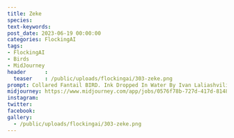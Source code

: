 ```yaml
---
title: Zeke
species: 
text-keywords: 
post_date: 2023-06-19 00:00:00
categories: FlockingAI
tags:
- FlockingAI
- Birds
- MidJourney 
header      :
  teaser    : /public/uploads/flockingai/303-zeke.png
prompt: Collared Fantail BIRD. Ink Dropped In Water By Ivan Laliashvili, Peter Mohrbacher. A Portrait Of Pulp Cover Of BIRD Fish By Jean - Baptiste Monge, Post Processing, Painterly, Book Illustration Watercolor Granular Splatter Dripping Paper Texture Rococo Details, Post Processing, Painterly, Book Illustration Watercolor Granular Splatter Dripping Paper Texture, Ink Outlines, Painterly,
midjourney: https://www.midjourney.com/app/jobs/0576f78b-727d-417d-8148-8cde6803af57
instagram: 
twitter: 
facebook: 
gallery: 
  - /public/uploads/flockingai/303-zeke.png
---
```


